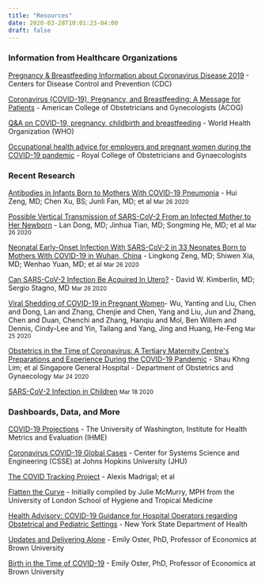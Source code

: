 ```yaml
---
title: "Resources"
date: 2020-03-28T10:01:23-04:00
draft: false
---
```



### Information from Healthcare Organizations

[Pregnancy & Breastfeeding Information about Coronavirus Disease 2019](https://www.cdc.gov/coronavirus/2019-ncov/prepare/pregnancy-breastfeeding.html) - Centers for Disease Control and Prevention (CDC)

[Coronavirus (COVID-19), Pregnancy, and Breastfeeding: A Message for Patients](https://www.acog.org/patient-resources/faqs/pregnancy/coronavirus-pregnancy-and-breastfeeding) - American College of Obstetricians and Gynecologists (ACOG)

[Q&A on COVID-19, pregnancy, childbirth and breastfeeding](https://www.who.int/news-room/q-a-detail/q-a-on-covid-19-pregnancy-childbirth-and-breastfeeding) - World Health Organization (WHO)

[Occupational health advice for employers and pregnant women during the COVID-19 pandemic](https://www.rcog.org.uk/globalassets/documents/guidelines/2020-03-26-covid19-occupational-health.pdf) - Royal College of Obstetricians and Gynaecologists

### Recent Research

[Antibodies in Infants Born to Mothers With COVID-19 Pneumonia](https://jamanetwork.com/journals/jama/fullarticle/2763854) - Hui Zeng, MD; Chen Xu, BS; Junli Fan, MD; et al <small class=" text-nowrap date-flair p-1 ">Mar 26 2020</small>

[Possible Vertical Transmission of SARS-CoV-2 From an Infected Mother to Her Newborn](https://jamanetwork.com/journals/jama/fullarticle/2763853) - Lan Dong, MD; Jinhua Tian, MD; Songming He, MD; et al <small class=" text-nowrap date-flair p-1 ">Mar 26 2020</small>

[Neonatal Early-Onset Infection With SARS-CoV-2 in 33 Neonates Born to Mothers With COVID-19 in Wuhan, China](https://jamanetwork.com/journals/jamapediatrics/fullarticle/2763787) - Lingkong Zeng, MD; Shiwen Xia, MD; Wenhao Yuan, MD; et al <small class=" text-nowrap date-flair p-1 ">Mar 26 2020</small>

[Can SARS-CoV-2 Infection Be Acquired In Utero?](https://jamanetwork.com/journals/jama/fullarticle/2763851) -  David W. Kimberlin, MD; Sergio Stagno, MD <small class=" text-nowrap date-flair p-1 ">Mar 26 2020</small>

[Viral Shedding of COVID-19 in Pregnant Women](https://papers.ssrn.com/sol3/papers.cfm?abstract_id=3562059)- Wu, Yanting and Liu, Chen and Dong, Lan and Zhang, Chenjie and Chen, Yang and Liu, Jun and Zhang, Chen and Duan, Chenchi and Zhang, Hanqiu and Mol, Ben Willem and Dennis, Cindy-Lee and Yin, Tailang and Yang, Jing and Huang, He-Feng <small class=" text-nowrap date-flair p-1 ">Mar 25 2020</small>

[Obstetrics in the Time of Coronavirus: A Tertiary Maternity Centre's Preparations and Experience During the COVID-19 Pandemic](https://papers.ssrn.com/sol3/papers.cfm?abstract_id=3555225) - Shau Khng Lim; et al Singapore General Hospital - Department of Obstetrics and Gynaecology <small class=" text-nowrap date-flair p-1 ">Mar 24 2020</small>

[SARS-CoV-2 Infection in Children](https://www.nejm.org/doi/full/10.1056/NEJMc2005073) <small class="text-nowrap date-flair p-1 ">Mar 18 2020</small>

### Dashboards, Data, and More

[COVID-19 Projections](https://covid19.healthdata.org/projections) - The University of Washington, Institute for Health Metrics and Evaluation (IHME)

[Coronavirus COVID-19 Global Cases](https://coronavirus.jhu.edu/map.html) - Center for Systems Science and Engineering (CSSE) at Johns Hopkins University (JHU)

[The COVID Tracking Project](https://covidtracking.com/data/) - Alexis Madrigal; et al

[Flatten the Curve](https://www.flattenthecurve.com/) - Initially compiled by Julie McMurry, MPH from the University of London School of Hygiene and Tropical Medicine

[Health Advisory: COVID-19 Guidance for Hospital Operators regarding Obstetrical and Pediatric Settings](https://coronavirus.health.ny.gov/system/files/documents/2020/03/doh_covid19_obpedsvisitation_032720.pdf) - New York State Department of Health

[Updates and Delivering Alone](https://emilyoster.substack.com/p/updates-and-delivering-alone) - Emily Oster, PhD, Professor of Economics at Brown University

[Birth in the Time of COVID-19](https://emilyoster.substack.com/p/birth-in-the-time-of-covid-19) - Emily Oster, PhD, Professor of Economics at Brown University

<p class="m-5"></p>
